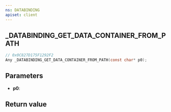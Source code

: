 ```yaml
---
ns: DATABINDING
apiset: client
---
```

## _DATABINDING_GET_DATA_CONTAINER_FROM_PATH

```c
// 0x0C827D175F1292F2
Any _DATABINDING_GET_DATA_CONTAINER_FROM_PATH(const char* p0);
```


## Parameters
* **p0**:

## Return value